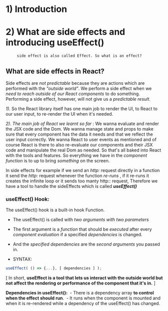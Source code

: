 # **1) Introduction**

# **2) What are side effects and introducing useEffect()**
         side effect is also called Effect. So what is an effect?

## What are side effects in React?

Side effects are *not predictable* because they are actions which are performed with the *"outside world"*. We perform a side effect when we *need to reach outside of our React components* to do something. Performing a side effect, however, will not give us a *predictable result*.


   *1).* So the React library itself has one main job to render the UI, to React to our user input, to re-render the UI when it's needed.
   
  *2).*  *The main job of React we learnt so far* :
  We wanna evaluate and render the JSX code and the Dom. We wanna manage state and props to make sure that every component has the data it needs and that we reflect the user input correctly. We wanna React to user events as mentioned and of course React is there to also re-evaluate our components and their JSX code and manipulate the real Dom as needed. So that's all baked into React with the tools and features. 
  So everything we have in the *component function* is to up to bring *something* on the screen.
  
  In side effects for example if we send an *http:* request directly in a function it send the *http:* request whenever the function *re-runs* , if it re-runs it creates the infinite loop or it sends too manty http:: request, Therefore we have a  tool to handle the sideEffects which is called ***useEffect()*** 

### useEffect() Hook:
The useEffect() hook is a built-in hook Function.
- The useEffect() is called with *two arguments with two parameters*
- The first argument is a *function* that should be *executed* after every *component evaluation* if a specified *dependencies* is changed.
- And the *specified dependencies* are the *second arguments* you passed in.

- SYNTAX:    

``` js
useEffect( () => {...}, [ dependencies ] );

```

[ In short, **useEffect is a tool that lets us interact with the outside world but not affect the rendering or performance of the component that it's in.** ]

**Dependencies in useEffect():**
 - There is a dependency array **to control when the effect should run**.
 - It runs when the component is mounted and when it is re-rendered while a dependency of the useEffect() has changed.
